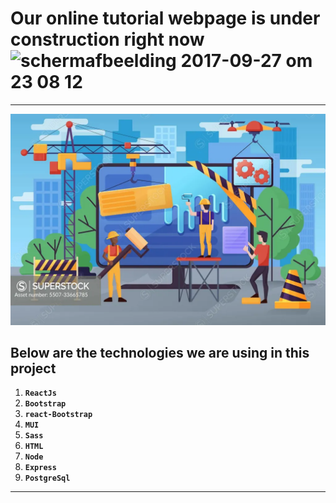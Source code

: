 # Our online tutorial webpage is under construction right now <img width="45" alt="schermafbeelding 2017-09-27 om 23 08 12" src="https://user-images.githubusercontent.com/7254997/30937972-c9632d04-a3d8-11e7-87f3-c44ce2b86d24.png">

---

<img alt="schermafbeelding 2017-09-27 om 23 08 12" src="5507-33665785.webp">

<!-- ### We have used all these technologies which are shown below -->

## Below are the technologies we are using in this project

1. **`ReactJs`**
2. **`Bootstrap`**
3. **`react-Bootstrap`**
4. **`MUI`**
5. **`Sass`**
6. **`HTML`**
7. **`Node`**
8. **`Express`**
9. **`PostgreSql`**

---
